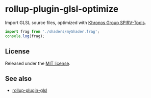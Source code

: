 # rollup-plugin-glsl-optimize

Import GLSL source files, optimized with [Khronos Group SPIRV-Tools](https://github.com/KhronosGroup/SPIRV-Tools).

```js
import frag from './shaders/myShader.frag';
console.log(frag);
```

## License

Released under the [MIT license](LICENSE).

## See also

* [rollup-plugin-glsl](https://github.com/vwochnik/rollup-plugin-glsl)
